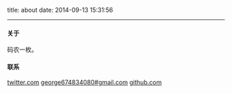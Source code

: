 title: about
date: 2014-09-13 15:31:56

---

#### 关于

码农一枚。

#### 联系

[twitter.com](https://www.twitter.com/im_wower)
[george674834080#gmail.com](https://mail.google.com/)
[github.com](https://github.com/imwower/)

